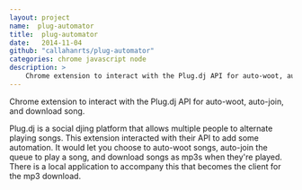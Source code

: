 ```yaml
---
layout: project
name:  plug-automator
title:  plug-automator
date:   2014-11-04
github: "callahanrts/plug-automator"
categories: chrome javascript node
description: >
    Chrome extension to interact with the Plug.dj API for auto-woot, auto-join, and download song.
---
```

Chrome extension to interact with the Plug.dj API for auto-woot, auto-join, and download song.

Plug.dj is a social djing platform that allows multiple people to alternate playing songs. This
extension interacted with their API to add some automation. It would let you choose to auto-woot
songs, auto-join the queue to play a song, and download songs as mp3s when they're played. There
is a local application to accompany this that becomes the client for the mp3 download.

